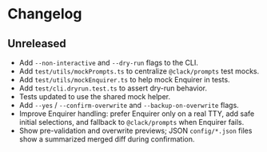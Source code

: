 # Changelog

## Unreleased

- Add `--non-interactive` and `--dry-run` flags to the CLI.
- Add `test/utils/mockPrompts.ts` to centralize `@clack/prompts` test mocks.
- Add `test/utils/mockEnquirer.ts` to help mock Enquirer in tests.
- Add `test/cli.dryrun.test.ts` to assert dry-run behavior.
- Tests updated to use the shared mock helper.
 - Add `--yes` / `--confirm-overwrite` and `--backup-on-overwrite` flags.
 - Improve Enquirer handling: prefer Enquirer only on a real TTY, add safe initial selections, and fallback to `@clack/prompts` when Enquirer fails.
 - Show pre-validation and overwrite previews; JSON `config/*.json` files show a summarized merged diff during confirmation.
